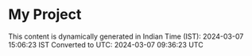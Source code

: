 # My Project

This content is dynamically generated in Indian Time (IST): 2024-03-07 15:06:23 IST
Converted to UTC: 2024-03-07 09:36:23 UTC
